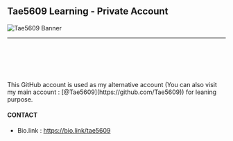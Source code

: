 ## Tae5609 Learning - Private Account
![Tae5609 Banner](https://cdn.discordapp.com/attachments/1008227798822944839/1101524585637216286/tae5609-banner4.png)
<hr />
<br><br><br><br><br> This GitHub account is used as my alternative account (You can also visit my main account : [@Tae5609](https://github.com/Tae5609)) for leaning purpose.

#### CONTACT
- Bio.link : https://bio.link/tae5609
